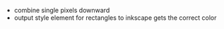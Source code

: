 - combine single pixels downward
- output style element for rectangles to inkscape gets the correct color
